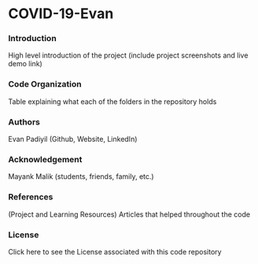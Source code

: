 # COVID-19-Evan

### Introduction
High level introduction of the project
(include project screenshots and live demo link)

### Code Organization
Table explaining what each of the folders in the repository holds

### Authors
Evan Padiyil (Github, Website, LinkedIn)

### Acknowledgement
Mayank Malik
(students, friends, family, etc.)

### References
(Project and Learning Resources)
Articles that helped throughout the code

### License
Click here to see the License associated with this code repository
